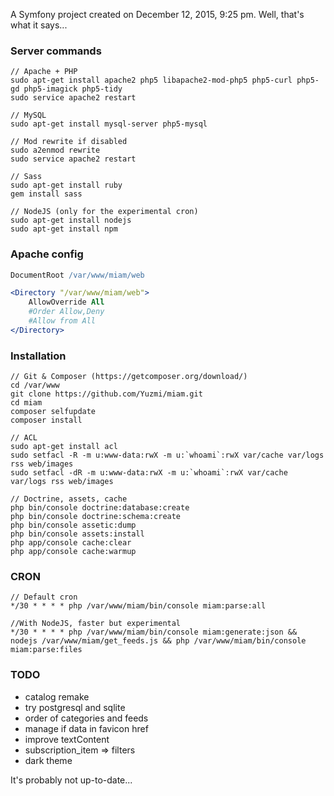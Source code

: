 A Symfony project created on December 12, 2015, 9:25 pm.
Well, that's what it says...

### Server commands

```shell
// Apache + PHP
sudo apt-get install apache2 php5 libapache2-mod-php5 php5-curl php5-gd php5-imagick php5-tidy
sudo service apache2 restart

// MySQL
sudo apt-get install mysql-server php5-mysql

// Mod rewrite if disabled
sudo a2enmod rewrite
sudo service apache2 restart

// Sass
sudo apt-get install ruby
gem install sass

// NodeJS (only for the experimental cron)
sudo apt-get install nodejs
sudo apt-get install npm
```

### Apache config

```apache
DocumentRoot /var/www/miam/web

<Directory "/var/www/miam/web">
	AllowOverride All
	#Order Allow,Deny
	#Allow from All
</Directory>
```

### Installation

```shell
// Git & Composer (https://getcomposer.org/download/)
cd /var/www
git clone https://github.com/Yuzmi/miam.git
cd miam
composer selfupdate
composer install

// ACL
sudo apt-get install acl
sudo setfacl -R -m u:www-data:rwX -m u:`whoami`:rwX var/cache var/logs rss web/images
sudo setfacl -dR -m u:www-data:rwX -m u:`whoami`:rwX var/cache var/logs rss web/images

// Doctrine, assets, cache
php bin/console doctrine:database:create
php bin/console doctrine:schema:create
php bin/console assetic:dump
php bin/console assets:install
php app/console cache:clear
php app/console cache:warmup
```

### CRON

```
// Default cron
*/30 * * * * php /var/www/miam/bin/console miam:parse:all

//With NodeJS, faster but experimental
*/30 * * * * php /var/www/miam/bin/console miam:generate:json && nodejs /var/www/miam/get_feeds.js && php /var/www/miam/bin/console miam:parse:files
```

### TODO

- catalog remake
- try postgresql and sqlite
- order of categories and feeds
- manage if data in favicon href
- improve textContent
- subscription_item => filters
- dark theme

It's probably not up-to-date...